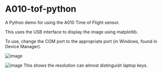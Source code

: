 # A010-tof-python
A Python demo for using the A010 Time of Flight sensor.


This uses the USB interface to display the image using matplotlib.

To use, change the COM port to the appropriate port (in Windows, found in Device Manager). 


![image](https://github.com/Okto3/A010-tof-python/assets/73514013/d8a9d6ef-37f1-4962-918c-63bcbabf159d)

![image](https://github.com/Okto3/A010-tof-python/assets/73514013/f502d4fc-9a94-4e02-b10e-246ae6cda1c1)
This shows the resolution can almost distinguish laptop keys. 
